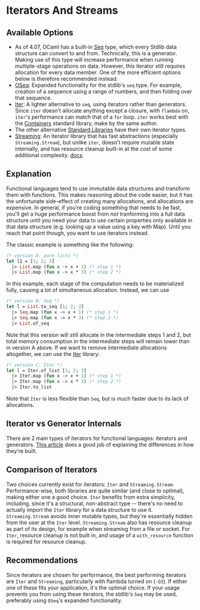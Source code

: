 # Iterators And Streams

## Available Options

* As of 4.07, OCaml has a built-in
[Seq](https://caml.inria.fr/pub/docs/manual-ocaml/libref/Seq.html)
type, which every Stdlib data structure can convert to and from.
Technically, this is a generator.
Making use of this type will increase performance when running
multiple-stage operations on data.
However, this iterator still requires allocation for every data member.
One of the more efficient options below is therefore recommended instead.
* [OSeq](https://github.com/c-cube/oseq/blob/master/src/OSeq.mli):
Expanded functionality for the stdlib's `seq` type.
For example, creation of a sequence using a range of numbers,
and then folding over that sequence.
* [Iter](https://github.com/c-cube/iter):
A lighter alternative to `seq`, using iterators rather than generators.
Since `iter` doesn't allocate anything except a closure,
with `flambda` on, `iter`'s performance can match that of a `for` loop.
`iter` works best with the [Containers](https://github.com/c-cube/ocaml-containers) standard library,
make by the same author.
* The other alternative [Standard Libraries](standard_libraries.md) have their own iterator types.
* [Streaming](https://github.com/odis-labs/streaming):
An iterator library that has fast abstractions (especially `Streaming.Stream`),
but unlike `iter`, doesn't require mutable state internally,
and has resource cleanup built-in at the cost of some additional complexity.
[docs](https://odis-labs.github.io/streaming/streaming/index.html).


## Explanation

Functional languages tend to use immutable data structures and transform them with functions.
This makes reasoning about the code easier, but it has the unfortunate side-effect of
creating many allocations, and allocations are expensive.
In general, if you're coding something that needs to be fast, you'll get a huge performance
boost from *not* tranforming into a full data structure until you need your data to
use certain properties only available in that data structure
(e.g. looking up a value using a key with Map).
Until you reach that point though, you want to use iterators instead.

The classic example is something like the following:

```ocaml
(* version A: pure lists *)
let l1 = [1; 2; 3]
  |> List.map (fun x -> x + 1) (* step 1 *)
  |> List.map (fun x -> x * 3) (* step 2 *)
```

In this example, each stage of the computation needs to be materialized fully,
causing a lot of simultaneous allocation.
Instead, we can use

```ocaml
(* version B: Seq *)
let l = List.to_seq [1; 2; 3]
  |> Seq.map (fun x -> x + 1) (* step 1 *)
  |> Seq.map (fun x -> x * 3) (* step 2 *)
  |> List.of_seq
```

Note that this version will *still* allocate in the intermediate steps 1 and 2,
but total memory consumption in the intermediate steps will remain lower than in version A above.
If we want to remove intermediate allocations altogether, we can use the
[Iter](https://github.com/c-cube/iter) library:

```ocaml
(* version C: Iter *)
let l = Iter.of_list [1; 2; 3]
  |> Iter.map (fun x -> x + 1) (* step 1 *)
  |> Iter.map (fun x -> x * 3) (* step 2 *)
  |> Iter.to_list
```

Note that `Iter` is less flexible than `Seq`, but is much faster due to its lack of allocations.

## Iterator vs Generator Internals

There are 2 main types of iterators for functional languages: iterators and generators.
[This article](http://gallium.inria.fr/blog/generators-iterators-control-and-continuations/)
does a good job of explaining the differences in how they're built.

## Comparison of Iterators

Two choices currently exist for iterators: `Iter` and `Streaming.Stream`.
Performance-wise, both libraries are quite similar (and close to optimal), making either one a good choice.
`Iter` benefits from extra simplicity, including, since it's a structural, non-abstract type -- there's no need
to actually import the `Iter` library for a data structure to use it.
`Streaming.Stream` avoids inner mutable types, but they're essentially hidden from the user at the `Iter` level.
`Streaming.Stream` also has resource cleanup as part of its design,
for example when streaming from a file or socket.
For `Iter`, resource cleanup is not built in, and 
usage of a `with_resource` function is required for resource cleanup.

## Recommendations

Since iterators are chosen for performance,
the best performing iterators are `Iter` and `Streaming`,
particularly with flambda turned on (`-O3`).
If either one of these fits your application, it's the optimal choice.
If your usage prevents you from using these iterators, the stdlib's `Seq` may be used,
preferably using `OSeq`'s expanded functionality.
